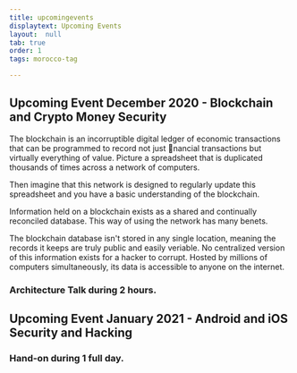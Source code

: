 ```yaml
---
title: upcomingevents
displaytext: Upcoming Events
layout:  null
tab: true
order: 1
tags: morocco-tag

---
```

## Upcoming Event December 2020 - Blockchain and Crypto Money Security

The blockchain is an incorruptible digital ledger of economic transactions that can be programmed to record not just nancial transactions but virtually everything of value. Picture a spreadsheet that is duplicated thousands of times across a network of computers. 

Then imagine that this network is designed to regularly update this spreadsheet and you have a basic understanding of the blockchain. 

Information held on a blockchain exists as a shared and continually reconciled database. This way of using the network has many benets. 

The blockchain database isn't stored in any single location, meaning the records it keeps are truly public and easily veriable. No centralized version of this information exists for a hacker to corrupt. Hosted by millions of computers simultaneously, its data is accessible to anyone on the internet.

### Architecture Talk during 2 hours.

## Upcoming Event January 2021 - Android and iOS Security and Hacking

### Hand-on during 1 full day.
